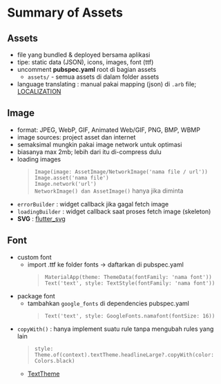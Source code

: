 # Summary of Assets

## Assets

- file yang bundled & deployed bersama aplikasi
- tipe: static data (JSON), icons, images, font (ttf)
- uncomment **pubspec.yaml** root di bagian assets
  - `assets/` - semua assets di dalam folder assets
- language translating : manual pakai mapping (json) di `.arb` file; [LOCALIZATION](https://docs.flutter.dev/ui/accessibility-and-localization/internationalization)

## Image

- format: JPEG, WebP, GIF, Animated Web/GIF, PNG, BMP, WBMP
- image sources: project asset dan internet
- semaksimal mungkin pakai image network untuk optimasi
- biasanya max 2mb; lebih dari itu di-compress dulu
- loading images
  > `Image(image: AssetImage/NetworkImage('nama file / url'))`  
  > `Image.asset('nama file')`  
  > `Image.network('url')`  
  > `NetworkImage() dan AssetImage()` hanya jika diminta
- `errorBuilder` : widget callback jika gagal fetch image
- `loadingBuilder` : widget callback saat proses fetch image (skeleton)
- **SVG** : [flutter_svg](https://pub.dev/packages/flutter_svg)

## Font

- custom font
  - import .ttf ke folder fonts -> daftarkan di pubspec.yaml
    > `MaterialApp(theme: ThemeData(fontFamily: 'nama font'))`  
    > `Text('text', style: TextStyle(fontFamily: 'nama font'))`
- package font
  - tambahkan `google_fonts` di dependencies pubspec.yaml
    > `Text('text', style: GoogleFonts.namafont(fontSize: 16))`
- `copyWith()` : hanya implement suatu rule tanpa mengubah rules yang lain
  > `style: Theme.of(context).textTheme.headlineLarge?.copyWith(color: Colors.black)`
  - [TextTheme](https://api.flutter.dev/flutter/material/TextTheme-class.html)
